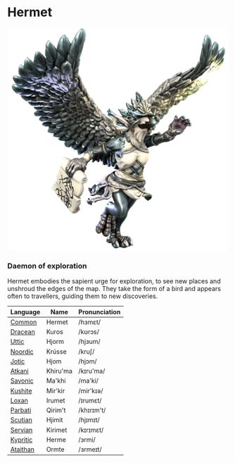 # Hermet

![](hermet.png)

### Daemon of exploration

Hermet embodies the sapient urge for exploration, to see new places and unshroud the edges of the map. They take the form of a bird and appears often to travellers, guiding them to new discoveries.

| Language | Name | Pronunciation |
| ---      | ---  | ---           |
| [Common](/languages/common) | Hermet | /hɜmɛt/ | 
| [Dracean](/languages/dracean) | Kuros | /kʊrɔs/ | 
| [Uttic](/languages/uttic) | Hjorm | /hjɜum/ | 
| [Noordic](/languages/noordic) | Krússe | /kruʃ/ | 
| [Jotic](/languages/jotic) | Hjom | /hjɔm/ |
| [Atkani](/languages/atkani) | Khiru'ma | /kɪru'ma/ | 
| [Savonic](/languages/savonic) | Ma'khi | /ma'ki/ | 
| [Kushite](/languages/kushite) | Mir'kir | /mir'kɪə/ | 
| [Loxan](/languages/loxan) | Irumet | /ɪrumɛt/ | 
| [Parbati](/languages/parbati) | Qirim't | /khɪrɪm't/ | 
| [Scutian](/languages/scutian) | Hjimit | /hjɪmɪt/ | 
| [Servian](/languages/servian) | Kirimet | /kɪrɪmɛt/ | 
| [Kypritic](/languages/kypritic) | Herme | /ɜrmi/ | 
| [Ataithan](/languages/ataithan) | Ormte | /ɜrmeɪt/ |